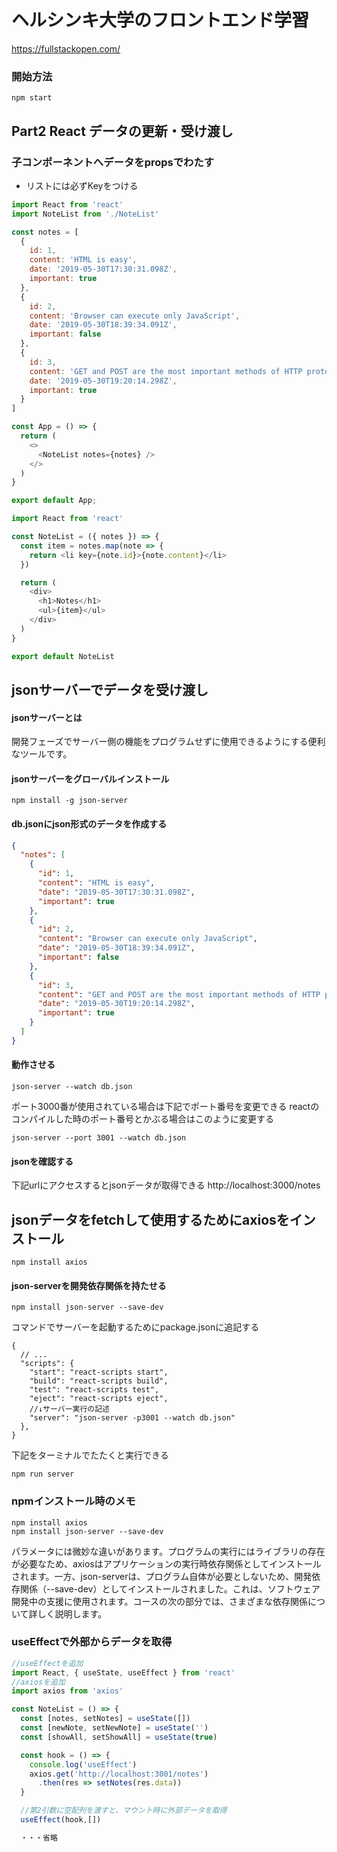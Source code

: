 # ヘルシンキ大学のフロントエンド学習
https://fullstackopen.com/

### 開始方法
```
npm start
```

## Part2 React データの更新・受け渡し

### 子コンポーネントへデータをpropsでわたす
- リストには必ずKeyをつける

```javascript : App.js
import React from 'react'
import NoteList from './NoteList'

const notes = [
  {
    id: 1,
    content: 'HTML is easy',
    date: '2019-05-30T17:30:31.098Z',
    important: true
  },
  {
    id: 2,
    content: 'Browser can execute only JavaScript',
    date: '2019-05-30T18:39:34.091Z',
    important: false
  },
  {
    id: 3,
    content: 'GET and POST are the most important methods of HTTP protocol',
    date: '2019-05-30T19:20:14.298Z',
    important: true
  }
]

const App = () => {
  return (
    <>
      <NoteList notes={notes} />
    </>
  )
}

export default App;

```

```javascript : NoteList.js
import React from 'react'

const NoteList = ({ notes }) => {
  const item = notes.map(note => {
    return <li key={note.id}>{note.content}</li>
  })

  return (
    <div>
      <h1>Notes</h1>
      <ul>{item}</ul>
    </div>
  )
}

export default NoteList

```

## jsonサーバーでデータを受け渡し
#### jsonサーバーとは
開発フェーズでサーバー側の機能をプログラムせずに使用できるようにする便利なツールです。

#### jsonサーバーをグローバルインストール
```
npm install -g json-server
```

#### db.jsonにjson形式のデータを作成する
```javascript:db.json
{
  "notes": [
    {
      "id": 1,
      "content": "HTML is easy",
      "date": "2019-05-30T17:30:31.098Z",
      "important": true
    },
    {
      "id": 2,
      "content": "Browser can execute only JavaScript",
      "date": "2019-05-30T18:39:34.091Z",
      "important": false
    },
    {
      "id": 3,
      "content": "GET and POST are the most important methods of HTTP protocol",
      "date": "2019-05-30T19:20:14.298Z",
      "important": true
    }
  ]
}
```

#### 動作させる
```
json-server --watch db.json
```
ポート3000番が使用されている場合は下記でポート番号を変更できる
reactのコンパイルした時のポート番号とかぶる場合はこのように変更する
```
json-server --port 3001 --watch db.json
```

#### jsonを確認する
下記urlにアクセスするとjsonデータが取得できる
http://localhost:3000/notes

## jsonデータをfetchして使用するためにaxiosをインストール
```
npm install axios
```
#### json-serverを開発依存関係を持たせる
```
npm install json-server --save-dev
```
コマンドでサーバーを起動するためにpackage.jsonに追記する
```
{
  // ...
  "scripts": {
    "start": "react-scripts start",
    "build": "react-scripts build",
    "test": "react-scripts test",
    "eject": "react-scripts eject",
    //↓サーバー実行の記述
    "server": "json-server -p3001 --watch db.json"
  },
}
```
下記をターミナルでたたくと実行できる
```
npm run server
```

### npmインストール時のメモ
```
npm install axios
npm install json-server --save-dev
```
パラメータには微妙な違いがあります。プログラムの実行にはライブラリの存在が必要なため、axiosはアプリケーションの実行時依存関係としてインストールされます。一方、json-serverは、プログラム自体が必要としないため、開発依存関係（--save-dev）としてインストールされました。これは、ソフトウェア開発中の支援に使用されます。コースの次の部分では、さまざまな依存関係について詳しく説明します。

### useEffectで外部からデータを取得

```javascript
//useEffectを追加
import React, { useState, useEffect } from 'react'
//axiosを追加
import axios from 'axios'

const NoteList = () => {
  const [notes, setNotes] = useState([])
  const [newNote, setNewNote] = useState('')
  const [showAll, setShowAll] = useState(true)

  const hook = () => {
    console.log('useEffect')
    axios.get('http://localhost:3001/notes')
      .then(res => setNotes(res.data))
  }

  //第2引数に空配列を渡すと、マウント時に外部データを取得
  useEffect(hook,[])

  ・・・省略
```
